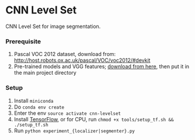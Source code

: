 # CNN Level Set
CNN Level Set for image segmentation.

### Prerequisite

1. Pascal VOC 2012 dataset, download from: <http://host.robots.ox.ac.uk/pascal/VOC/voc2012/#devkit>
2. Pre-trained models and VGG features; [download from here](https://drive.google.com/open?id=0BzFf_WMmDYN8dUdYZE9iMEZXS0k), then put it in the main project directory

### Setup

1. Install `miniconda`
2. Do `conda env create`
3. Enter the env `source activate cnn-levelset`
4. Install [TensorFlow](https://www.tensorflow.org/versions/r0.11/get_started/os_setup.html), or for CPU, run `chmod +x tools/setup_tf.sh && ./setup_tf.sh`
5. Run `python experiment_{localizer|segmenter}.py`
